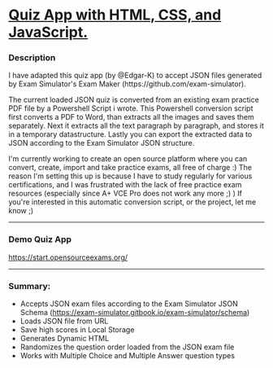 # [Quiz App with HTML, CSS, and JavaScript.](https://start.opensourceexams.org/)

### Description

<p>I have adapted this quiz app (by @Edgar-K) to accept JSON files generated by Exam Simulator's Exam Maker (https://github.com/exam-simulator). </p> 
  
<p>The current loaded JSON quiz is converted from an existing exam practice PDF file by a Powershell Script i wrote. This Powershell conversion script first converts a PDF to Word, than extracts all the images and saves them separately. Next it extracts all the text paragraph by paragraph, and stores it in a temporary datastructure. Lastly you can export the extracted data to JSON according to the Exam Simulator JSON structure.</p>

<p>I'm currently working to create an open source platform where you can convert, create, import and take practice exams, all free of charge :) The reason I'm setting this up is because I have to study regularly for various certifications, and I was frustrated with the lack of free practice exam resources (especially since A+ VCE Pro does not work any more ;) ) 
If you're interested in this automatic conversion script, or the project, let me know ;)</p>


-----

### Demo Quiz App 
https://start.opensourceexams.org/

------

### Summary:
* Accepts JSON exam files according to the Exam Simulator JSON Schema (https://exam-simulator.gitbook.io/exam-simulator/schema)
* Loads JSON file from URL
* Save high scores in Local Storage 
* Generates Dynamic HTML
* Randomizes the question order loaded from the JSON exam file
* Works with Multiple Choice and Multiple Answer question types
